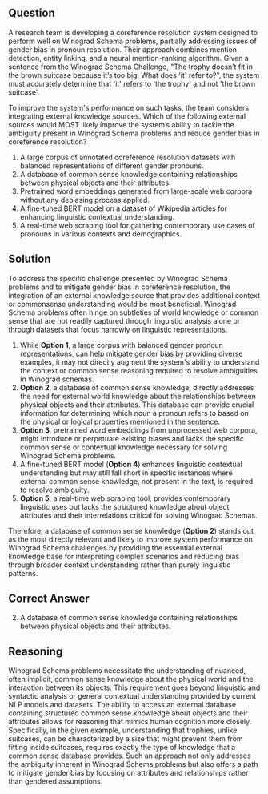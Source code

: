 ## Question

A research team is developing a coreference resolution system designed to perform well on Winograd Schema problems, partially addressing issues of gender bias in pronoun resolution. Their approach combines mention detection, entity linking, and a neural mention-ranking algorithm. Given a sentence from the Winograd Schema Challenge, "The trophy doesn’t fit in the brown suitcase because it’s too big. What does 'it' refer to?", the system must accurately determine that 'it' refers to 'the trophy' and not 'the brown suitcase'. 

To improve the system's performance on such tasks, the team considers integrating external knowledge sources. Which of the following external sources would MOST likely improve the system’s ability to tackle the ambiguity present in Winograd Schema problems and reduce gender bias in coreference resolution?

1. A large corpus of annotated coreference resolution datasets with balanced representations of different gender pronouns.
2. A database of common sense knowledge containing relationships between physical objects and their attributes.
3. Pretrained word embeddings generated from large-scale web corpora without any debiasing process applied.
4. A fine-tuned BERT model on a dataset of Wikipedia articles for enhancing linguistic contextual understanding.
5. A real-time web scraping tool for gathering contemporary use cases of pronouns in various contexts and demographics.

## Solution

To address the specific challenge presented by Winograd Schema problems and to mitigate gender bias in coreference resolution, the integration of an external knowledge source that provides additional context or commonsense understanding would be most beneficial. Winograd Schema problems often hinge on subtleties of world knowledge or common sense that are not readily captured through linguistic analysis alone or through datasets that focus narrowly on linguistic representations. 

1. While **Option 1**, a large corpus with balanced gender pronoun representations, can help mitigate gender bias by providing diverse examples, it may not directly augment the system's ability to understand the context or common sense reasoning required to resolve ambiguities in Winograd schemas.
2. **Option 2**, a database of common sense knowledge, directly addresses the need for external world knowledge about the relationships between physical objects and their attributes. This database can provide crucial information for determining which noun a pronoun refers to based on the physical or logical properties mentioned in the sentence.
3. **Option 3**, pretrained word embeddings from unprocessed web corpora, might introduce or perpetuate existing biases and lacks the specific common sense or contextual knowledge necessary for solving Winograd Schema problems.
4. A fine-tuned BERT model (**Option 4**) enhances linguistic contextual understanding but may still fall short in specific instances where external common sense knowledge, not present in the text, is required to resolve ambiguity.
5. **Option 5**, a real-time web scraping tool, provides contemporary linguistic uses but lacks the structured knowledge about object attributes and their interrelations critical for solving Winograd Schemas.

Therefore, a database of common sense knowledge (**Option 2**) stands out as the most directly relevant and likely to improve system performance on Winograd Schema challenges by providing the essential external knowledge base for interpreting complex scenarios and reducing bias through broader context understanding rather than purely linguistic patterns.

## Correct Answer

2. A database of common sense knowledge containing relationships between physical objects and their attributes.

## Reasoning

Winograd Schema problems necessitate the understanding of nuanced, often implicit, common sense knowledge about the physical world and the interaction between its objects. This requirement goes beyond linguistic and syntactic analysis or general contextual understanding provided by current NLP models and datasets. The ability to access an external database containing structured common sense knowledge about objects and their attributes allows for reasoning that mimics human cognition more closely. Specifically, in the given example, understanding that trophies, unlike suitcases, can be characterized by a size that might prevent them from fitting inside suitcases, requires exactly the type of knowledge that a common sense database provides. Such an approach not only addresses the ambiguity inherent in Winograd Schema problems but also offers a path to mitigate gender bias by focusing on attributes and relationships rather than gendered assumptions.